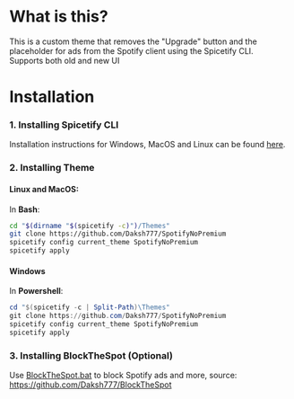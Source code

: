 # What is this?
This is a custom theme that removes the "Upgrade" button and the placeholder for ads from the Spotify client using the Spicetify CLI. <br>
Supports both old and new UI


# Installation
 ### 1. Installing Spicetify CLI
 Installation instructions for Windows, MacOS and Linux can be found [here](https://github.com/khanhas/spicetify-cli/wiki/Installation).
 
 ### 2. Installing Theme
 
#### Linux and MacOS:
In **Bash**:
```bash
cd "$(dirname "$(spicetify -c)")/Themes"
git clone https://github.com/Daksh777/SpotifyNoPremium
spicetify config current_theme SpotifyNoPremium
spicetify apply
```

#### Windows
In **Powershell**:
```powershell
cd "$(spicetify -c | Split-Path)\Themes"
git clone https://github.com/Daksh777/SpotifyNoPremium
spicetify config current_theme SpotifyNoPremium
spicetify apply
```
### 3. Installing BlockTheSpot (Optional)
Use [BlockTheSpot.bat](https://raw.githubusercontent.com/Daksh777/BlockTheSpot/1e0a272133b88ca44cd5d7523f5b2ce6f59a1fd0/BlockTheSpot.bat) to block Spotify ads and more, source: https://github.com/Daksh777/BlockTheSpot
